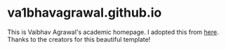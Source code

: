 # va1bhavagrawal.github.io
This is Vaibhav Agrawal's academic homepage. I adopted this from [here](https://github.com/jonbarron/jonbarron.github.io). Thanks to the creators for this beautiful template!   
